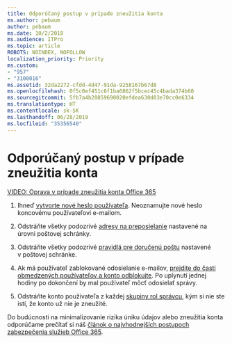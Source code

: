 ```yaml
---
title: Odporúčaný postup v prípade zneužitia konta
ms.author: pebaum
author: pebaum
ms.date: 10/2/2018
ms.audience: ITPro
ms.topic: article
ROBOTS: NOINDEX, NOFOLLOW
localization_priority: Priority
ms.custom:
- "957"
- "3100016"
ms.assetid: 32da2272-cfdd-4d47-91da-9258167b67d8
ms.openlocfilehash: 0f5c0ef451c6f1ba6862f5bcec45c4bada374b60
ms.sourcegitcommit: 5fb7a4b28859690020efdea630d03e70cc0e6334
ms.translationtype: HT
ms.contentlocale: sk-SK
ms.lasthandoff: 06/28/2019
ms.locfileid: "35356540"
---
```

# <a name="recommended-steps-to-take-if-an-account-is-compromised"></a>Odporúčaný postup v prípade zneužitia konta

[VIDEO: Oprava v prípade zneužitia konta Office 365](https://www.microsoft.com/videoplayer/embed/RE2jvOb?pid=ocpVideo0-innerdiv-oneplayer&amp;postJsllMsg=true&amp;maskLevel=20&amp;autoplay=true)
  
1. Ihneď [vytvorte nové heslo používateľa](https://support.office.com/article/7a5d073b-7fae-4aa5-8f96-9ecd041aba9c). Neoznamujte nové heslo koncovému používateľovi e-mailom.

2. Odstráňte všetky podozrivé [adresy na preposielanie](https://support.office.com/article/ab5eb117-0f22-4fa7-a662-3a6bdb0add74) nastavené na úrovni poštovej schránky.

3. Odstráňte všetky podozrivé [pravidlá pre doručenú poštu](https://support.office.com/article/1433E3A0-7FB0-4999-B536-50E05CB67FED) nastavené v poštovej schránke.

4. Ak má používateľ zablokované odosielanie e-mailov, [prejdite do časti obmedzených používateľov a konto odblokujte](https://protection.office.com/?hash=/restrictedusers). Po uplynutí jednej hodiny po dokončení by mal používateľ môcť odosielať správy.

5. Odstráňte konto používateľa z každej [skupiny rol správcu](https://support.office.com/article/eac4d046-1afd-4f1a-85fc-8219c79e1504), kým si nie ste istí, že konto už nie je zneužité.

Do budúcnosti na minimalizovanie rizika úniku údajov alebo zneužitia konta odporúčame prečítať si náš [článok o najvhodnejších postupoch zabezpečenia služieb Office 365](https://support.office.com/article/9295e396-e53d-49b9-ae9b-0b5828cdedc3).
  